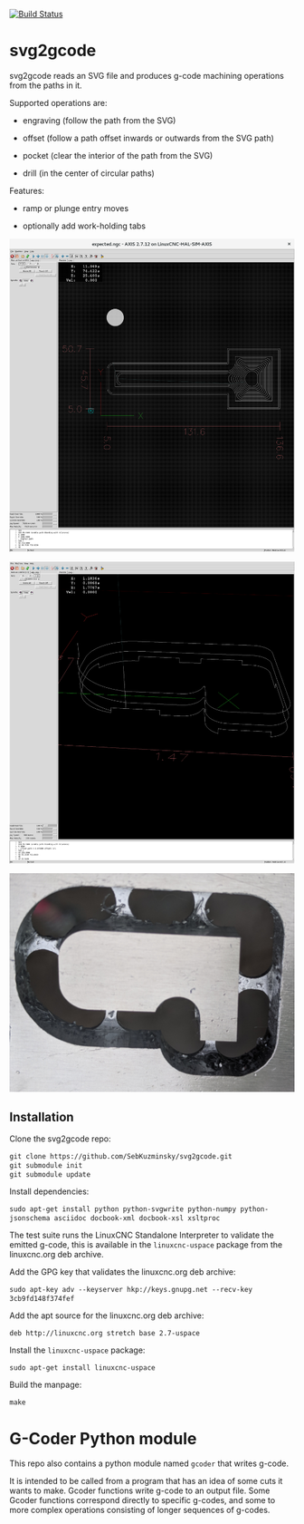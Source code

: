 [![Build Status](https://travis-ci.org/SebKuzminsky/svg2gcode.svg?branch=master)](https://travis-ci.org/SebKuzminsky/svg2gcode)

# svg2gcode

svg2gcode reads an SVG file and produces g-code machining operations
from the paths in it.

Supported operations are:

* engraving (follow the path from the SVG)

* offset (follow a path offset inwards or outwards from the SVG path)

* pocket (clear the interior of the path from the SVG)

* drill (in the center of circular paths)

Features:

* ramp or plunge entry moves

* optionally add work-holding tabs

![Example generated tool path](example-toolpath-0.png)

![Example generated tool path](example-toolpath-1.png)

![Cut part](cut-part.jpg)


## Installation

Clone the svg2gcode repo:

    git clone https://github.com/SebKuzminsky/svg2gcode.git
    git submodule init
    git submodule update


Install dependencies:

    sudo apt-get install python python-svgwrite python-numpy python-jsonschema asciidoc docbook-xml docbook-xsl xsltproc

The test suite runs the LinuxCNC Standalone Interpreter to validate
the emitted g-code, this is available in the `linuxcnc-uspace` package
from the linuxcnc.org deb archive.

Add the GPG key that validates the linuxcnc.org deb archive:

    sudo apt-key adv --keyserver hkp://keys.gnupg.net --recv-key 3cb9fd148f374fef

Add the apt source for the linuxcnc.org deb archive:

    deb http://linuxcnc.org stretch base 2.7-uspace


Install the `linuxcnc-uspace` package:

    sudo apt-get install linuxcnc-uspace


Build the manpage:

    make


# G-Coder Python module

This repo also contains a python module named `gcoder` that writes g-code.

It is intended to be called from a program that has an idea of some
cuts it wants to make.  Gcoder functions write g-code to an output file.
Some Gcoder functions correspond directly to specific g-codes, and some
to more complex operations consisting of longer sequences of g-codes.
